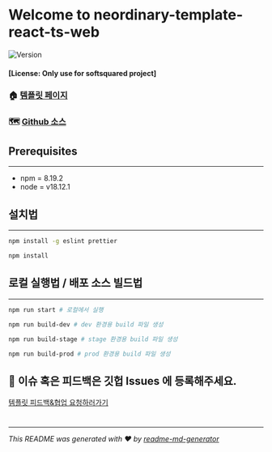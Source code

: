 # Welcome to neordinary-template-react-ts-web
![Version](https://img.shields.io/badge/version-1.0.0-blue.svg?cacheSeconds=2592000)
#### [License: Only use for softsquared project]

### 🏠 [템플릿 페이지](http://localhost:3000)
### 🗺 [Github 소스](https://github.com/neordinary/neordinary-template-react-ts-web)
## Prerequisites
***
- npm = 8.19.2
- node = v18.12.1

## 설치법
***
```sh
npm install -g eslint prettier

npm install
```

## 로컬 실행법 / 배포 소스 빌드법
***
```sh
npm run start # 로컬에서 실행
 
npm run build-dev # dev 환경용 build 파일 생성

npm run build-stage # stage 환경용 build 파일 생성 

npm run build-prod # prod 환경용 build 파일 생성
```

## 🤝 이슈 혹은 피드백은 깃헙 Issues 에 등록해주세요.
[템플릿 피드백&협업 요청하러가기](https://github.com/neordinary/neordinary-template-react-ts-web/issues)

#

***
_This README was generated with ❤️ by [readme-md-generator](https://github.com/kefranabg/readme-md-generator)_

